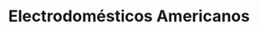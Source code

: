 ---
title: "Electrodomésticos Americanos"
url: /guachipelin/electrodomesticos-americanos/
shop: electrónica
---
